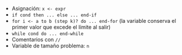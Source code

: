 - Asignación: `x <- expr`
- `if cond then ... else ... end-if`
- `for i <- a to b (step k)? do ... end-for` (la variable conserva el primer valor que excede el límite al salir)
- `while cond do ... end-while`
- Comentarios con `//`
- Variable de tamaño problema: `n`
